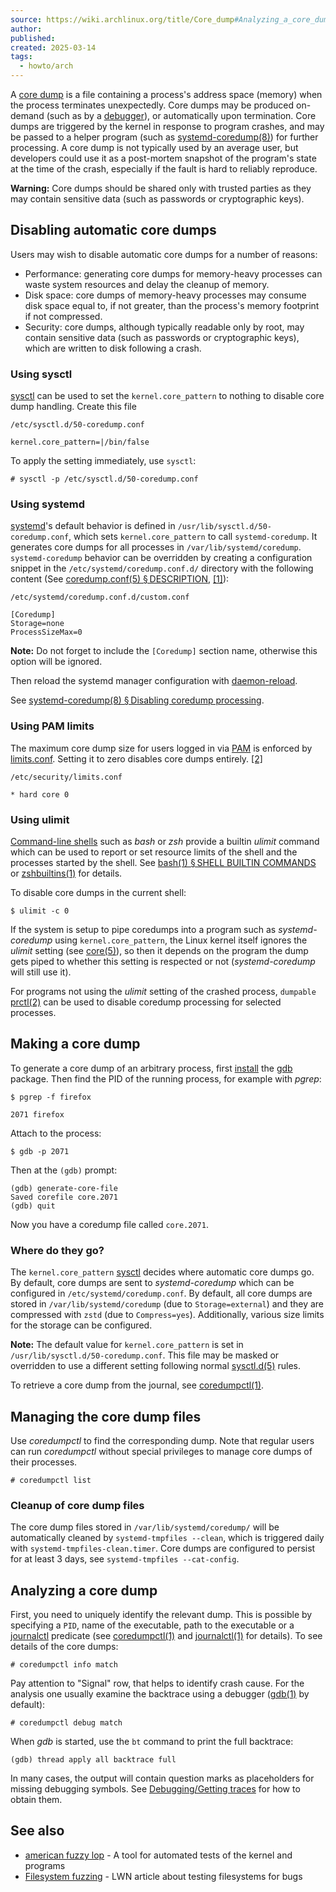 ```yaml
---
source: https://wiki.archlinux.org/title/Core_dump#Analyzing_a_core_dump
author: 
published: 
created: 2025-03-14
tags:
  - howto/arch
---
```

A [core dump](https://en.wikipedia.org/wiki/Core_dump "wikipedia:Core dump") is a file containing a process's address space (memory) when the process terminates unexpectedly. Core dumps may be produced on-demand (such as by a [debugger](https://wiki.archlinux.org/title/#Making_a_core_dump)), or automatically upon termination. Core dumps are triggered by the kernel in response to program crashes, and may be passed to a helper program (such as [systemd-coredump(8)](https://man.archlinux.org/man/systemd-coredump.8)) for further processing. A core dump is not typically used by an average user, but developers could use it as a post-mortem snapshot of the program's state at the time of the crash, especially if the fault is hard to reliably reproduce.

**Warning:** Core dumps should be shared only with trusted parties as they may contain sensitive data (such as passwords or cryptographic keys).

## Disabling automatic core dumps

Users may wish to disable automatic core dumps for a number of reasons:

- Performance: generating core dumps for memory-heavy processes can waste system resources and delay the cleanup of memory.
- Disk space: core dumps of memory-heavy processes may consume disk space equal to, if not greater, than the process's memory footprint if not compressed.
- Security: core dumps, although typically readable only by root, may contain sensitive data (such as passwords or cryptographic keys), which are written to disk following a crash.

### Using sysctl

[sysctl](https://wiki.archlinux.org/title/Sysctl "Sysctl") can be used to set the `kernel.core_pattern` to nothing to disable core dump handling. Create this file

```
/etc/sysctl.d/50-coredump.conf
```
```
kernel.core_pattern=|/bin/false
```

To apply the setting immediately, use `sysctl`:

```
# sysctl -p /etc/sysctl.d/50-coredump.conf
```

### Using systemd

[systemd](https://wiki.archlinux.org/title/Systemd "Systemd")'s default behavior is defined in `/usr/lib/sysctl.d/50-coredump.conf`, which sets `kernel.core_pattern` to call `systemd-coredump`. It generates core dumps for all processes in `/var/lib/systemd/coredump`. `systemd-coredump` behavior can be overridden by creating a configuration snippet in the `/etc/systemd/coredump.conf.d/` directory with the following content (See [coredump.conf(5) § DESCRIPTION](https://man.archlinux.org/man/coredump.conf.5#DESCRIPTION), [\[1\]](https://bbs.archlinux.org/viewtopic.php?id=214207)):

```
/etc/systemd/coredump.conf.d/custom.conf
```
```
[Coredump]
Storage=none
ProcessSizeMax=0
```

**Note:** Do not forget to include the `[Coredump]` section name, otherwise this option will be ignored.

Then reload the systemd manager configuration with [daemon-reload](https://wiki.archlinux.org/title/Daemon-reload "Daemon-reload").

See [systemd-coredump(8) § Disabling coredump processing](https://man.archlinux.org/man/systemd-coredump.8#Disabling_coredump_processing).

### Using PAM limits

The maximum core dump size for users logged in via [PAM](https://wiki.archlinux.org/title/PAM "PAM") is enforced by [limits.conf](https://wiki.archlinux.org/title/Limits.conf "Limits.conf"). Setting it to zero disables core dumps entirely. [\[2\]](https://www.cyberciti.biz/faq/linux-disable-core-dumps/)

```
/etc/security/limits.conf
```
```
* hard core 0
```

### Using ulimit

[Command-line shells](https://wiki.archlinux.org/title/Command-line_shell "Command-line shell") such as *bash* or *zsh* provide a builtin *ulimit* command which can be used to report or set resource limits of the shell and the processes started by the shell. See [bash(1) § SHELL BUILTIN COMMANDS](https://man.archlinux.org/man/bash.1#SHELL_BUILTIN_COMMANDS) or [zshbuiltins(1)](https://man.archlinux.org/man/zshbuiltins.1) for details.

To disable core dumps in the current shell:

```
$ ulimit -c 0
```

If the system is setup to pipe coredumps into a program such as *systemd-coredump* using `kernel.core_pattern`, the Linux kernel itself ignores the *ulimit* setting (see [core(5)](https://man.archlinux.org/man/core.5)), so then it depends on the program the dump gets piped to whether this setting is respected or not (*systemd-coredump* will still use it).

For programs not using the *ulimit* setting of the crashed process, `dumpable` [prctl(2)](https://man.archlinux.org/man/prctl.2) can be used to disable coredump processing for selected processes.

## Making a core dump

To generate a core dump of an arbitrary process, first [install](https://wiki.archlinux.org/title/Install "Install") the [gdb](https://archlinux.org/packages/?name=gdb) package. Then find the PID of the running process, for example with *pgrep*:

```
$ pgrep -f firefox
```
```
2071 firefox
```

Attach to the process:

```
$ gdb -p 2071
```

Then at the `(gdb)` prompt:

```
(gdb) generate-core-file
Saved corefile core.2071
(gdb) quit
```

Now you have a coredump file called `core.2071`.

### Where do they go?

The `kernel.core_pattern` [sysctl](https://wiki.archlinux.org/title/Sysctl "Sysctl") decides where automatic core dumps go. By default, core dumps are sent to *systemd-coredump* which can be configured in `/etc/systemd/coredump.conf`. By default, all core dumps are stored in `/var/lib/systemd/coredump` (due to `Storage=external`) and they are compressed with `zstd` (due to `Compress=yes`). Additionally, various size limits for the storage can be configured.

**Note:** The default value for `kernel.core_pattern` is set in `/usr/lib/sysctl.d/50-coredump.conf`. This file may be masked or overridden to use a different setting following normal [sysctl.d(5)](https://man.archlinux.org/man/sysctl.d.5) rules.

To retrieve a core dump from the journal, see [coredumpctl(1)](https://man.archlinux.org/man/coredumpctl.1).

## Managing the core dump files

Use *coredumpctl* to find the corresponding dump. Note that regular users can run *coredumpctl* without special privileges to manage core dumps of their processes.

```
# coredumpctl list
```

### Cleanup of core dump files

The core dump files stored in `/var/lib/systemd/coredump/` will be automatically cleaned by `systemd-tmpfiles --clean`, which is triggered daily with `systemd-tmpfiles-clean.timer`. Core dumps are configured to persist for at least 3 days, see `systemd-tmpfiles --cat-config`.

## Analyzing a core dump

First, you need to uniquely identify the relevant dump. This is possible by specifying a `PID`, name of the executable, path to the executable or a [journalctl](https://wiki.archlinux.org/title/Journalctl "Journalctl") predicate (see [coredumpctl(1)](https://man.archlinux.org/man/coredumpctl.1) and [journalctl(1)](https://man.archlinux.org/man/journalctl.1) for details). To see details of the core dumps:

```
# coredumpctl info match
```

Pay attention to "Signal" row, that helps to identify crash cause. For the analysis one usually examine the backtrace using a debugger ([gdb(1)](https://man.archlinux.org/man/gdb.1) by default):

```
# coredumpctl debug match
```

When *gdb* is started, use the `bt` command to print the full backtrace:

```
(gdb) thread apply all backtrace full
```

In many cases, the output will contain question marks as placeholders for missing debugging symbols. See [Debugging/Getting traces](https://wiki.archlinux.org/title/Debugging/Getting_traces "Debugging/Getting traces") for how to obtain them.

## See also

- [american fuzzy lop](https://lcamtuf.coredump.cx/afl/) - A tool for automated tests of the kernel and programs
- [Filesystem fuzzing](https://lwn.net/Articles/637151/) - LWN article about testing filesystems for bugs